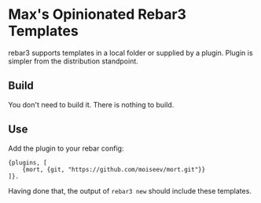 Max's Opinionated Rebar3 Templates
=====

rebar3 supports templates in a local folder or supplied by a plugin. Plugin is
simpler from the distribution standpoint.

Build
-----

You don't need to build it. There is nothing to build.

Use
---

Add the plugin to your rebar config:

    {plugins, [
        {mort, {git, "https://github.com/moiseev/mort.git"}}
    ]}.

Having done that, the output of `rebar3 new` should include these templates.
